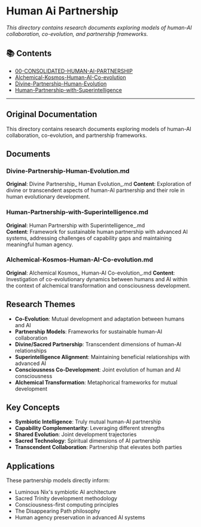 # Human Ai Partnership

*This directory contains research documents exploring models of human-AI collaboration, co-evolution, and partnership frameworks.*

## 📚 Contents

- [00-CONSOLIDATED-HUMAN-AI-PARTNERSHIP](00-CONSOLIDATED-HUMAN-AI-PARTNERSHIP.md)
- [Alchemical-Kosmos-Human-AI-Co-evolution](Alchemical-Kosmos-Human-AI-Co-evolution.md)
- [Divine-Partnership-Human-Evolution](Divine-Partnership-Human-Evolution.md)
- [Human-Partnership-with-Superintelligence](Human-Partnership-with-Superintelligence.md)

---

## Original Documentation


This directory contains research documents exploring models of human-AI collaboration, co-evolution, and partnership frameworks.

## Documents

### Divine-Partnership-Human-Evolution.md
**Original**: Divine Partnership_ Human Evolution_.md
**Content**: Exploration of divine or transcendent aspects of human-AI partnership and their role in human evolutionary development.

### Human-Partnership-with-Superintelligence.md
**Original**: Human Partnership with Superintelligence_.md  
**Content**: Framework for sustainable human partnership with advanced AI systems, addressing challenges of capability gaps and maintaining meaningful human agency.

### Alchemical-Kosmos-Human-AI-Co-evolution.md
**Original**: Alchemical Kosmos_ Human-AI Co-evolution_.md
**Content**: Investigation of co-evolutionary dynamics between humans and AI within the context of alchemical transformation and consciousness development.

## Research Themes

- **Co-Evolution**: Mutual development and adaptation between humans and AI
- **Partnership Models**: Frameworks for sustainable human-AI collaboration
- **Divine/Sacred Partnership**: Transcendent dimensions of human-AI relationships
- **Superintelligence Alignment**: Maintaining beneficial relationships with advanced AI
- **Consciousness Co-Development**: Joint evolution of human and AI consciousness
- **Alchemical Transformation**: Metaphorical frameworks for mutual development

## Key Concepts

- **Symbiotic Intelligence**: Truly mutual human-AI partnership
- **Capability Complementarity**: Leveraging different strengths
- **Shared Evolution**: Joint development trajectories
- **Sacred Technology**: Spiritual dimensions of AI partnership
- **Transcendent Collaboration**: Partnership that elevates both parties

## Applications

These partnership models directly inform:
- Luminous Nix's symbiotic AI architecture
- Sacred Trinity development methodology
- Consciousness-first computing principles
- The Disappearing Path philosophy
- Human agency preservation in advanced AI systems